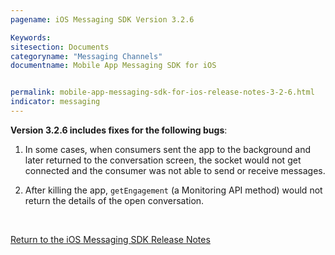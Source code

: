 ```yaml
---
pagename: iOS Messaging SDK Version 3.2.6

Keywords:
sitesection: Documents
categoryname: "Messaging Channels"
documentname: Mobile App Messaging SDK for iOS


permalink: mobile-app-messaging-sdk-for-ios-release-notes-3-2-6.html
indicator: messaging
---
```



**Version 3.2.6 includes fixes for the following bugs**:

1. In some cases, when consumers sent the app to the background and later returned to the conversation screen, the socket would not get connected and the consumer was not able to send or receive messages.

2. After killing the app, `getEngagement` (a Monitoring API method) would not return the details of the open conversation.


<br> 

[Return to the iOS Messaging SDK Release Notes](/mobile-app-messaging-sdk-for-ios-all-release-notes.html)